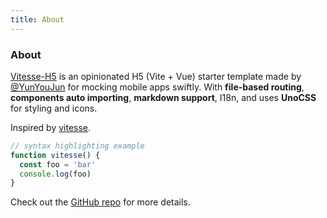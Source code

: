 ```yaml
---
title: About
---
```


<div class="text-center">
  <!-- You can use Vue components inside markdown -->
  <h3>About</h3>
</div>

[Vitesse-H5](https://github.com/antfu/vitesse) is an opinionated H5 (Vite + Vue) starter template made by [@YunYouJun](https://github.com/YunYouJun) for mocking mobile apps swiftly. With **file-based routing**, **components auto importing**, **markdown support**, I18n, and uses **UnoCSS** for styling and icons.

Inspired by [vitesse](https://github.com/antfu/vitesse).

```js
// syntax highlighting example
function vitesse() {
  const foo = 'bar'
  console.log(foo)
}
```

Check out the [GitHub repo](https://github.com/YunYouJun/vitesse-h5) for more details.
